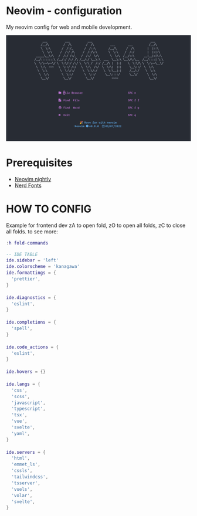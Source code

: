 # Neovim - configuration

My neovim config for web and mobile development.

<div>
  <img src="https://github.com/maxmx03/milianor-dotfiles/blob/main/docs/nvim.png" />
</div>


# Prerequisites

- [Neovim nightly](https://github.com/neovim/neovim/releases)
- [Nerd Fonts](https://www.nerdfonts.com/font-downloads)


# HOW TO CONFIG

Example for frontend dev zA to open fold, zO to open all folds, zC to close all folds.
to see more:

```lua
:h fold-commands
```

```lua
-- IDE TABLE
ide.sidebar = 'left'
ide.colorscheme = 'kanagawa'
ide.formattings = {
  'prettier',
}

ide.diagnostics = {
  'eslint',
}

ide.completions = {
  'spell',
}

ide.code_actions = {
  'eslint',
}

ide.hovers = {}

ide.langs = {
  'css',
  'scss',
  'javascript',
  'typescript',
  'tsx',
  'vue',
  'svelte',
  'yaml',
}

ide.servers = {
  'html',
  'emmet_ls',
  'cssls',
  'tailwindcss',
  'tsserver',
  'vuels',
  'volar',
  'svelte',
}
```
